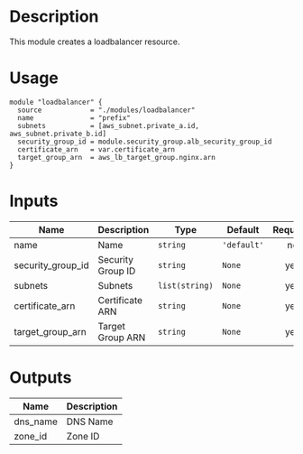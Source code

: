 # Description

This module creates a loadbalancer resource.

# Usage

```hcl
module "loadbalancer" {
  source            = "./modules/loadbalancer"
  name              = "prefix"
  subnets           = [aws_subnet.private_a.id, aws_subnet.private_b.id]
  security_group_id = module.security_group.alb_security_group_id
  certificate_arn   = var.certificate_arn
  target_group_arn  = aws_lb_target_group.nginx.arn
}
```

# Inputs

| Name              | Description       | Type           | Default     | Required |
| ----------------- | ----------------- | -------------- | ----------- | :------: |
| name              | Name              | `string`       | `'default'` |    no    |
| security_group_id | Security Group ID | `string`       | `None`      |   yes    |
| subnets           | Subnets           | `list(string)` | `None`      |   yes    |
| certificate_arn   | Certificate ARN   | `string`       | `None`      |   yes    |
| target_group_arn  | Target Group ARN  | `string`       | `None`      |   yes    |

# Outputs

| Name     | Description |
| -------- | ----------- |
| dns_name | DNS Name    |
| zone_id  | Zone ID     |
